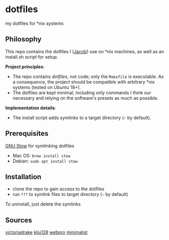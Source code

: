 # dotfiles
my dotfiles for *nix systems

## Philosophy
This repo contains the dotfiles I ([Jacob](https://vatsj.github.io/)) use on *nix machines, as well as an install.sh script for setup.

**Project principles**:
- The repo contains *dotfiles*, not code; only the `Makefile` is executable. As a consequence, the project should be compatible with arbitrary *nix systems (tested on Ubuntu 18+).
- The dotfiles are kept minimal, including only commands I think our necessary and relying on the software's presets as much as possible.

**Implementation details**:
- The install script adds symlinks to a target directory (`~` by default).

## Prerequisites

[GNU Stow](https://www.gnu.org/software/stow/) for symlinking dotfiles
- Mac OS: `brew install stow`
- Debian: `sudo apt install stow`

## Installation
- clone the repo to gain access to the dotfiles
- run `???` to symlink files to target directory (`~` by default)

To uninstall, just delete the symlinks

## Sources
[victoriadrake](https://github.com/victoriadrake/dotfiles/tree/ubuntu-20.04)
[kliu128](https://github.com/kliu128/dotfiles)
[webpro](https://github.com/webpro/dotfiles)
[minimalist](https://github.com/j7k6/dotfiles)
